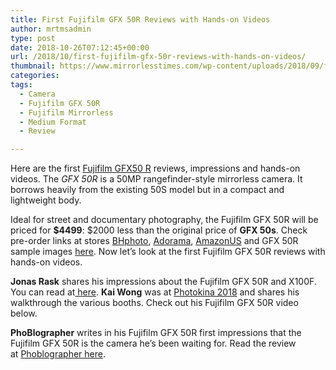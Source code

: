 ```yaml
---
title: First Fujifilm GFX 50R Reviews with Hands-on Videos
author: mrtmsadmin
type: post
date: 2018-10-26T07:12:45+00:00
url: /2018/10/first-fujifilm-gfx-50r-reviews-with-hands-on-videos/
thumbnail: https://www.mirrorlesstimes.com/wp-content/uploads/2018/09/fujifilm-gfx-50r-front.jpg
categories:
tags:
  - Camera
  - Fujifilm GFX 50R
  - Fujifilm Mirrorless
  - Medium Format
  - Review

---
```

Here are the first <a href="https://www.mirrorlesstimes.com/tags/fujifilm-gfx-50r/" target="_blank" rel="noopener">Fujifilm GFX50 R</a> reviews, impressions and hands-on videos. The _GFX 50R_ is a 50MP rangefinder-style mirrorless camera. It borrows heavily from the existing 50S model but in a compact and lightweight body.

Ideal for street and documentary photography, the Fujifilm GFX 50R will be priced for **$4499**: $2000 less than the original price of **GFX 50s**. Check pre-order links at stores <a href="https://www.bhphotovideo.com/c/product/1436551-REG/fujifilm_600020523_gfx_50r_medium_format.html/BI/20175/KBID/14249/" target="_blank" rel="follow external noopener noreferrer" data-wpel-link="external">BHphoto</a>, <a class="broken_link" href="https://adorama.evyy.net/c/63923/51926/1036?u=https%3A%2F%2Fwww.adorama.com%2Fals.mvc%2Fnspc%2FError%2FNoResultFound%3FSearchInfo%3Dfujifilm%2520gfx%252050r" target="_blank" rel="follow external noopener noreferrer">Adorama</a>, <a href="https://amzn.to/2QWiTDG" target="_blank" rel="follow external noopener noreferrer" data-wpel-link="external">AmazonUS</a> and GFX 50R sample images <a href="http://www.fujifilm.com/products/digital_cameras/gfx/fujifilm_gfx_50r/sample_images/" target="_blank" rel="noopener">here</a>. Now let&#8217;s look at the first Fujifilm GFX 50R reviews with hands-on videos.<!--more-->

**Jonas Rask** shares his impressions about the Fujifilm GFX 50R and X100F. You can read at<a href="https://jonasraskphotography.com/2018/10/02/when-the-floor-dust-settles/" target="_blank" rel="follow external noopener noreferrer" data-wpel-link="external"> here</a>. **Kai Wong** was at <a title="Photokina 2018" href="https://www.dailycameranews.com/tag/photokina-2018/" target="_blank" rel="follow noopener">Photokina 2018</a> and shares his walkthrough the various booths. Check out his Fujifilm GFX 50R video below.



**PhoBlographer** writes in his Fujifilm GFX 50R first impressions that the Fujifilm GFX 50R is the camera he’s been waiting for. Read the review at <a href="https://www.thephoblographer.com/2018/10/10/first-impressions-fujifilm-gfx-50r-the-camera-ive-been-waiting-for/" target="_blank" rel="follow external noopener noreferrer" data-wpel-link="external">Phoblographer here</a>.